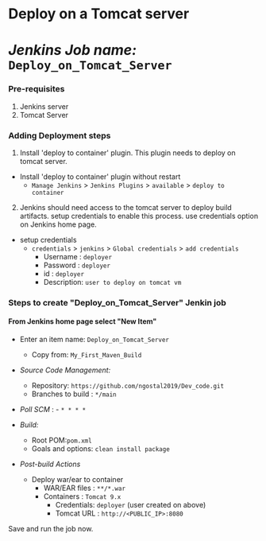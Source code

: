 # Deploy on a Tomcat server
# *Jenkins Job name:* `Deploy_on_Tomcat_Server`

### Pre-requisites

1. Jenkins server 
2. Tomcat Server 

### Adding Deployment steps

1. Install 'deploy to container' plugin. This plugin needs to deploy on tomcat server. 

  - Install 'deploy to container' plugin without restart  
    - `Manage Jenkins` > `Jenkins Plugins` > `available` > `deploy to container`
 
2. Jenkins should need access to the tomcat server to deploy build artifacts. setup credentials to enable this process. use credentials option on Jenkins home page.

- setup credentials
  - `credentials` > `jenkins` > `Global credentials` > `add credentials`
    - Username	: `deployer`
    - Password : `deployer`
    - id      :  `deployer`
    - Description: `user to deploy on tomcat vm`

### Steps to create "Deploy_on_Tomcat_Server" Jenkin job
 #### From Jenkins home page select "New Item"
   - Enter an item name: `Deploy_on_Tomcat_Server`
     - Copy from: `My_First_Maven_Build`
     
   - *Source Code Management:*
      - Repository: `https://github.com/ngostal2019/Dev_code.git`
      - Branches to build : `*/main`  
   - *Poll SCM* :      - `* * * *`

   - *Build:*
     - Root POM:`pom.xml`
     - Goals and options: `clean install package`

 - *Post-build Actions*
   - Deploy war/ear to container
      - WAR/EAR files : `**/*.war`
      - Containers : `Tomcat 9.x`
         - Credentials: `deployer` (user created on above)
         - Tomcat URL : `http://<PUBLIC_IP>:8080`

Save and run the job now.
